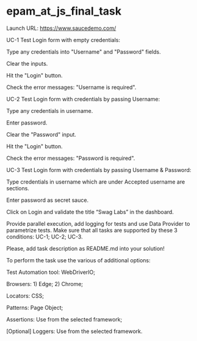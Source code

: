 # epam_at_js_final_task
Launch URL: https://www.saucedemo.com/

UC-1 Test Login form with empty credentials:

Type any credentials into "Username" and "Password" fields.

Clear the inputs.

Hit the "Login" button.

Check the error messages: "Username is required".

UC-2 Test Login form with credentials by passing Username:

Type any credentials in username.

Enter password.

Clear the "Password" input.

Hit the "Login" button.

Check the error messages: "Password is required".

UC-3 Test Login form with credentials by passing Username & Password:

Type credentials in username which are under Accepted username are sections.

Enter password as secret sauce.

Click on Login and validate the title “Swag Labs” in the dashboard.

Provide parallel execution, add logging for tests and use Data Provider to parametrize tests. Make sure that all tasks are supported by these 3 conditions: UC-1; UC-2; UC-3.

Please, add task description as README.md into your solution!

To perform the task use the various of additional options:

Test Automation tool: WebDriverIO;

Browsers: 1) Edge; 2) Chrome;

Locators: CSS;

Patterns: Page Object;

Assertions: Use from the selected framework;

[Optional] Loggers: Use from the selected framework.
